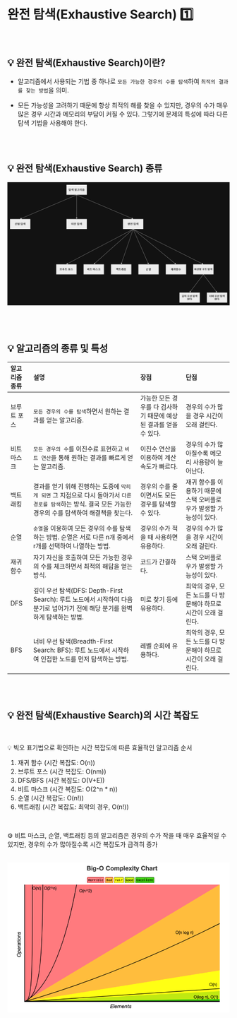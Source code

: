 # 완전 탐색(Exhaustive Search) 1️⃣

<br>

## 💡 완전 탐색(Exhaustive Search)이란?

- 알고리즘에서 사용되는 기법 중 하나로 `모든 가능한 경우의 수를 탐색`하여 `최적의 결과를 찾는 방법`을 의미.


- 모든 가능성을 고려하기 때문에 항상 최적의 해를 찾을 수 있지만, 경우의 수가 매우 많은 경우 시간과 메모리의 부담이 커질 수 있다. 그렇기에 문제의 특성에 따라 다른 탐색 기법을 사용해야 한다.

<br><br>

## 💡 완전 탐색(Exhaustive Search) 종류

<img src="../image/완전_탐색의_종류.png" width="900">

<br><br>

## 💡 알고리즘의 종류 및 특성

| 알고리즘 종류 | 설명                                                                                           | 장점                                     | 단점                                     |
|:--------|:---------------------------------------------------------------------------------------------|:---------------------------------------|:---------------------------------------|
| 브루트 포스  | `모든 경우의 수를 탐색`하면서 원하는 결과를 얻는 알고리즘.                                                           | 가능한 모든 경우를 다 검사하기 때문에 예상된 결과를 얻을 수 있다. | 경우의 수가 많을 경우 시간이 오래 걸린다.               |
| 비트마스크   | `모든 경우의 수`를 이진수료 표현하고 `비트 연산`을 통해 원하는 결과를 빠르게 얻는 알고리즘.                                       | 이진수 연산을 이용하여 계산 속도가 빠르다.               | 경우의 수가 많아질수록 메모리 사용량이 늘어난다.            |
| 백트래킹    | 결과를 얻기 위해 진행하는 도중에 `막히게 되면` 그 지점으로 다시 돌아가서 `다른 경로를 탐색`하는 방식. 결국 모든 가능한 경우의 수를 탐색하여 해결책을 찾는다. | 경우의 수를 줄이면서도 모든 경우를 탐색할 수 있다.          | 재귀 함수를 이용하기 때문에 스택 오버플로우가 발생할 가능성이 있다. |
| 순열      | `순열`을 이용하여 모든 경우의 수를 탐색하는 방법. 순열은 서로 다른 n개 중에서 r개를 선택하여 나열하는 방법.                             | 경우의 수가 적을 때 사용하면 유용하다.                 | 경우의 수가 많을 경우 시간이 오래 걸린다.               |
| 재귀 함수   | 자기 자신을 호출하여 모든 가능한 경우의 수를 체크하면서 최적의 해답을 얻는 방식.                                               | 코드가 간결하다.                              | 스택 오버플로우가 발생할 가능성이 있다.                 |
| DFS     | 깊이 우선 탐색(DFS: Depth-First Search): 루트 노드에서 시작하여 다음 분기로 넘어가기 전에 해당 분기를 완벽하게 탐색하는 방법.          | 미로 찾기 등에 유용하다.                         | 최악의 경우, 모든 노드를 다 방문해야 하므로 시간이 오래 걸린다.  |
| BFS     | 너비 우선 탐색(Breadth-First Search: BFS): 루트 노드에서 시작하여 인접한 노드를 먼저 탐색하는 방법.                 | 레벨 순회에 유용하다.                           | 최악의 경우, 모든 노드를 다 방문해야 하므로 시간이 오래 걸린다.  |

<br><br>

## 💡 완전 탐색(Exhaustive Search)의 시간 복잡도

<br>

💡 빅오 표기법으로 확인하는 시간 복잡도에 따른 효율적인 알고리즘 순서

1. 재귀 함수 (시간 복잡도: O(n)) <br>
2. 브루트 포스 (시간 복잡도: O(nm)) <br>
3. DFS/BFS (시간 복잡도: O(V+E)) <br>
4. 비트 마스크 (시간 복잡도: O(2^n * n)) <br>
5. 순열 (시간 복잡도: O(n!)) <br>
6. 백트래킹 (시간 복잡도: 최악의 경우, O(n!)) <br>

<br>

⚙ 비트 마스크, 순열, 백트래킹 등의 알고리즘은 경우의 수가 작을 때 매우 효율적일 수 있지만, 경우의 수가 많아질수록 시간 복잡도가 급격히 증가

<br>

<img src="../image/빅오_시간복잡도.png" width="900">

<br><br>